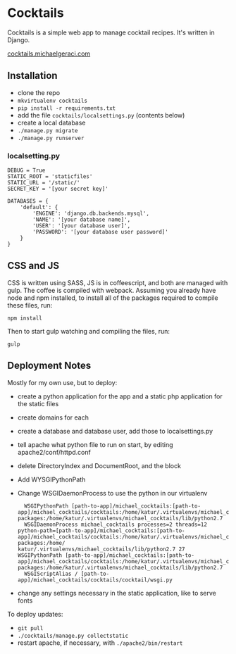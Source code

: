 Cocktails
=========

Cocktails is a simple web app to manage cocktail recipes. It's written in
Django.

[cocktails.michaelgeraci.com](http://cocktails.michaelgeraci.com)

Installation
------------

* clone the repo
* `mkvirtualenv cocktails`
* `pip install -r requirements.txt`
* add the file `cocktails/localsettings.py` (contents below)
* create a local database
* `./manage.py migrate`
* `./manage.py runserver`

### localsetting.py

    DEBUG = True
    STATIC_ROOT = 'staticfiles'
    STATIC_URL = '/static/'
    SECRET_KEY = '[your secret key]'

    DATABASES = {
        'default': {
            'ENGINE': 'django.db.backends.mysql',
            'NAME': '[your database name]',
            'USER': '[your database user]',
            'PASSWORD': '[your database user password]'
        }
    }

CSS and JS
----------

CSS is written using SASS, JS is in coffeescript, and both are managed with
gulp. The coffee is compiled with webpack. Assuming you already have node and
npm installed, to install all of the packages required to compile these files,
run:

	npm install

Then to start gulp watching and compiling the files, run:

	gulp

Deployment Notes
----------------

Mostly for my own use, but to deploy:

* create a python application for the app and a static php application for the
  static files
* create domains for each
* create a database and database user, add those to localsettings.py
* tell apache what python file to run on start, by editing apache2/conf/httpd.conf
* delete DirectoryIndex and DocumentRoot, and the <Directory> block
* Add WYSGIPythonPath
* Change WSGIDaemonProcess to use the python in our virtualenv

		WSGIPythonPath [path-to-app]/michael_cocktails:[path-to-app]/michael_cocktails/cocktails:/home/katur/.virtualenvs/michael_cocktails/lib/python2.7/site-packages:/home/katur/.virtualenvs/michael_cocktails/lib/python2.7
		WSGIDaemonProcess michael_cocktails processes=2 threads=12 python-path=[path-to-app]/michael_cocktails:[path-to-app]/michael_cocktails/cocktails:/home/katur/.virtualenvs/michael_cocktails/lib/python2.7/site-packages:/home/    katur/.virtualenvs/michael_cocktails/lib/python2.7 27 WSGIPythonPath [path-to-app]/michael_cocktails:[path-to-app]/michael_cocktails/cocktails:/home/katur/.virtualenvs/michael_cocktails/lib/python2.7/site-packages:/home/katur/.virtualenvs/michael_cocktails/lib/python2.7
		WSGIScriptAlias / [path-to-app]/michael_cocktails/cocktails/cocktail/wsgi.py

* change any settings necessary in the static application, like to serve fonts

To deploy updates:

* `git pull`
* `./cocktails/manage.py collectstatic`
* restart apache, if necessary, with `./apache2/bin/restart`
